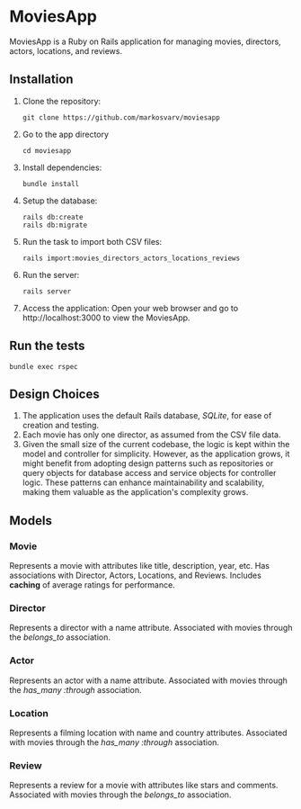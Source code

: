 # MoviesApp
MoviesApp is a Ruby on Rails application for managing movies, directors, actors, locations, and reviews.
## Installation
1. Clone the repository:
   ```
   git clone https://github.com/markosvarv/moviesapp
   ```
2. Go to the app directory
   ```
   cd moviesapp
   ```
3. Install dependencies:
	```
   bundle install
	```
4. Setup the database:
   ```
   rails db:create
   rails db:migrate
   ```
5. Run the task to import both CSV files:
   ```
   rails import:movies_directors_actors_locations_reviews
   ```
6. Run the server:
   ```
   rails server
   ```
7. Access the application:
   Open your web browser and go to http://localhost:3000 to view the MoviesApp.

## Run the tests
   ```
   bundle exec rspec
   ```

## Design Choices
1. The application uses the default Rails database, *SQLite*, for ease of creation and testing.
2. Each movie has only one director, as assumed from the CSV file data.
3. Given the small size of the current codebase, the logic is kept within the model and controller for simplicity. However, as the application grows, it might benefit from adopting design patterns such as repositories or query objects for database access and service objects for controller logic. These patterns can enhance maintainability and scalability, making them valuable as the application's complexity grows.

## Models
### Movie
Represents a movie with attributes like title, description, year, etc.
Has associations with Director, Actors, Locations, and Reviews.
Includes **caching** of average ratings for performance.
### Director
Represents a director with a name attribute.
Associated with movies through the *belongs_to* association.
### Actor
Represents an actor with a name attribute.
Associated with movies through the *has_many :through* association.
### Location
Represents a filming location with name and country attributes.
Associated with movies through the *has_many :through* association.
### Review
Represents a review for a movie with attributes like stars and comments.
Associated with movies through the *belongs_to* association.
